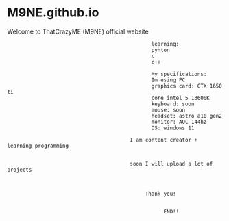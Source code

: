 # M9NE.github.io
Welcome to ThatCrazyME (M9NE) official website


                                                   learning:
                                                   pyhton
                                                   c
                                                   c++

                                                   My specifications:
                                                   Im using PC
                                                   graphics card: GTX 1650 ti
                                                   core intel 5 13600K
                                                   keyboard: soon
                                                   mouse: soon
                                                   headset: astro a10 gen2
                                                   monitor: AOC 144hz
                                                   OS: windows 11

                                            I am content creator + learning programming 
                                            
                                            
                                            soon I will upload a lot of projects 



                                                 Thank you!

                                             
                                                       END!!

                                                
                                                  
